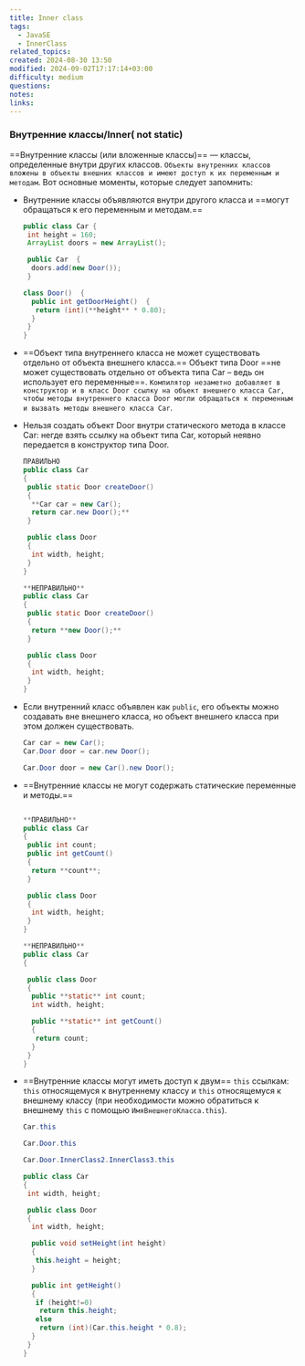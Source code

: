 ```yaml
---
title: Inner class
tags:
  - JavaSE
  - InnerClass
related_topics: 
created: 2024-08-30 13:50
modified: 2024-09-02T17:17:14+03:00
difficulty: medium
questions: 
notes: 
links: 
---
```


### Внутренние классы/Inner( not static)

==Внутренние классы (или вложенные классы)== — классы, определенные внутри других классов. `Объекты внутренних классов вложены в объекты внешних классов и имеют доступ к их переменным и методам`. Вот основные моменты, которые следует запомнить:

- Внутренние классы объявляются внутри другого класса и ==могут обращаться к его переменным и методам.==
    ```java
    public class Car {
     int height = 160;
     ArrayList doors = new ArrayList();
    
     public Car  {
      doors.add(new Door());
     }
    
    class Door()  {
      public int getDoorHeight()  {
       return (int)(**height** * 0.80);
      }
     }
    }
    ```
    
- ==Объект типа внутреннего класса не может существовать отдельно от объекта внешнего класса.==
    Объект типа Door ==не может существовать отдельно от объекта типа Car – ведь он использует его переменные==. `Компилятор незаметно добавляет в конструктор и в класс Door ссылку на объект внешнего класса Car, чтобы методы внутреннего класса Door могли обращаться к переменным и вызвать методы внешнего класса Car`.
    
- Нельзя создать объект Door внутри статического метода в классе Car: негде взять ссылку на объект типа Car, который неявно передается в конструктор типа Door.
    
    ```java
    ПРАВИЛЬНО
    public class Car
    {
     public static Door createDoor()
     {
      **Car car = new Car();
      return car.new Door();**
     }
    
     public class Door
     {
      int width, height;
     }
    }
    ```
    
    ```java
    **НЕПРАВИЛЬНО**
    public class Car
    {
     public static Door createDoor()
     {
      return **new Door();**
     }
    
     public class Door
     {
      int width, height;
     }
    }
    ```
    
- Если внутренний класс объявлен как `public`, его объекты можно создавать вне внешнего класса, но объект внешнего класса при этом должен существовать.
    
    ```java
    Car car = new Car();
    Car.Door door = car.new Door();
    
    Car.Door door = new Car().new Door();
    ```
    
- ==Внутренние классы не могут содержать статические переменные и методы.==
    
    ```java
    
    **ПРАВИЛЬНО**
    public class Car
    {
     public int count;
     public int getCount()
     {
      return **count**;
     }
    
     public class Door
     {
      int width, height;
     }
    }
    ```
    
    ```java
    **НЕПРАВИЛЬНО**
    public class Car
    {
    
     public class Door
     {
      public **static** int count;
      int width, height;
    
      public **static** int getCount()
      {
       return count;
      }
     }
    }
    ```
    
- ==Внутренние классы могут иметь доступ к двум== `this` ссылкам: `this` относящемуся к внутреннему классу и `this` относящемуся к внешнему классу (при необходимости можно обратиться к внешнему `this` с помощью `ИмяВнешнегоКласса.this`).
    
    ```java
    Car.this
    
    Car.Door.this
    
    Car.Door.InnerClass2.InnerClass3.this
    ```
    
    ```java
    public class Car
    {
     int width, height;
    
     public class Door
     {
      int width, height;
    
      public void setHeight(int height)
      {
       this.height = height;
      }
    
      public int getHeight()
      {
       if (height!=0)
        return this.height;
       else
        return (int)(Car.this.height * 0.8);
      }
     }
    }
    ```